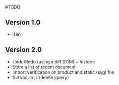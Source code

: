#TODO

## Version 1.0

* i18n

## Version 2.0

* Undo/Redo (using a diff DOM) + historic
* Store a list of recent document
* Import verification on product and static (svg) file
* full vanilla js (delete jquery)
